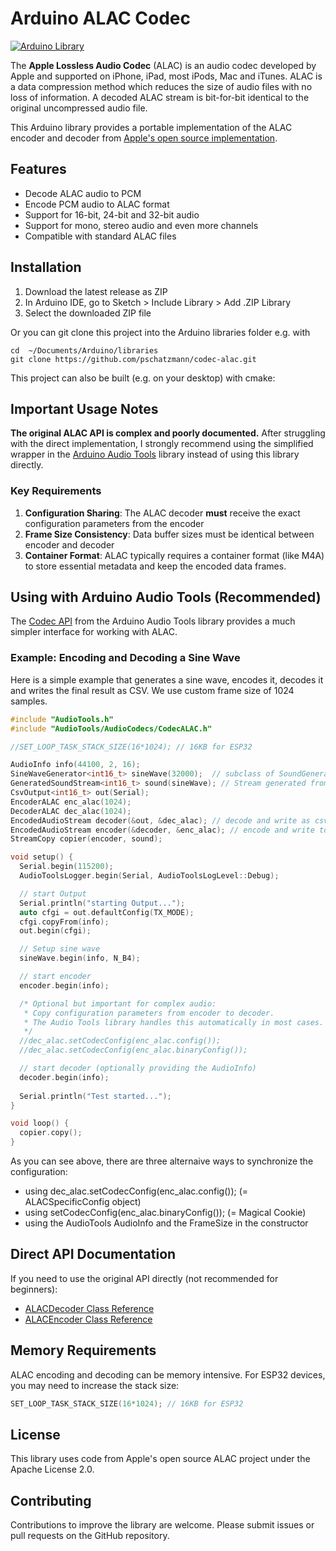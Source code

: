 # Arduino ALAC Codec

[![Arduino Library](https://img.shields.io/badge/Arduino-Library-blue.svg)](https://www.arduino.cc/reference/en/libraries/)

The __Apple Lossless Audio Codec__ (ALAC) is an audio codec developed by Apple and supported on iPhone, iPad, most iPods, Mac and iTunes. ALAC is a data compression method which reduces the size of audio files with no loss of information. A decoded ALAC stream is bit-for-bit identical to the original uncompressed audio file.

This Arduino library provides a portable implementation of the ALAC encoder and decoder from [Apple's open source implementation](https://github.com/macosforge/alac).

## Features

- Decode ALAC audio to PCM
- Encode PCM audio to ALAC format
- Support for 16-bit, 24-bit and 32-bit audio
- Support for mono, stereo audio and even more channels
- Compatible with standard ALAC files

## Installation

1. Download the latest release as ZIP
2. In Arduino IDE, go to Sketch > Include Library > Add .ZIP Library
3. Select the downloaded ZIP file

Or you can git clone this project into the Arduino libraries folder e.g. with

```
cd  ~/Documents/Arduino/libraries
git clone https://github.com/pschatzmann/codec-alac.git
```

This project can also be built (e.g. on your desktop) with cmake:


## Important Usage Notes

**The original ALAC API is complex and poorly documented.** After struggling with the direct implementation, I strongly recommend using the simplified wrapper in the [Arduino Audio Tools](https://github.com/pschatzmann/arduino-audio-tools) library instead of using this library directly.

### Key Requirements

1. **Configuration Sharing**: The ALAC decoder **must** receive the exact configuration parameters from the encoder
2. **Frame Size Consistency**: Data buffer sizes must be identical between encoder and decoder
3. **Container Format**: ALAC typically requires a container format (like M4A) to store essential metadata and keep the encoded data frames.

## Using with Arduino Audio Tools (Recommended)

The [Codec API](https://github.com/pschatzmann/arduino-audio-tools/wiki/Encoding-and-Decoding-of-Audio) from the Arduino Audio Tools library provides a much simpler interface for working with ALAC.

### Example: Encoding and Decoding a Sine Wave

Here is a simple example that generates a sine wave, encodes it, decodes it and writes the final result as CSV. We use custom frame size of 1024 samples.

```C++
#include "AudioTools.h"
#include "AudioTools/AudioCodecs/CodecALAC.h"

//SET_LOOP_TASK_STACK_SIZE(16*1024); // 16KB for ESP32

AudioInfo info(44100, 2, 16);
SineWaveGenerator<int16_t> sineWave(32000);  // subclass of SoundGenerator with max amplitude of 32000
GeneratedSoundStream<int16_t> sound(sineWave); // Stream generated from sine wave
CsvOutput<int16_t> out(Serial);
EncoderALAC enc_alac(1024);
DecoderALAC dec_alac(1024);
EncodedAudioStream decoder(&out, &dec_alac); // decode and write as csv
EncodedAudioStream encoder(&decoder, &enc_alac); // encode and write to decoder
StreamCopy copier(encoder, sound);     

void setup() {
  Serial.begin(115200);
  AudioToolsLogger.begin(Serial, AudioToolsLogLevel::Debug);

  // start Output
  Serial.println("starting Output...");
  auto cfgi = out.defaultConfig(TX_MODE);
  cfgi.copyFrom(info);
  out.begin(cfgi);

  // Setup sine wave
  sineWave.begin(info, N_B4);

  // start encoder
  encoder.begin(info);

  /* Optional but important for complex audio:
   * Copy configuration parameters from encoder to decoder.
   * The Audio Tools library handles this automatically in most cases.
   */
  //dec_alac.setCodecConfig(enc_alac.config()); 
  //dec_alac.setCodecConfig(enc_alac.binaryConfig());

  // start decoder (optionally providing the AudioInfo)
  decoder.begin(info);
  
  Serial.println("Test started...");
}

void loop() { 
  copier.copy();
}
```
As you can see above, there are three alternaive ways to synchronize the configuration:

- using dec_alac.setCodecConfig(enc_alac.config()); (= ALACSpecificConfig object)
- using setCodecConfig(enc_alac.binaryConfig()); (= Magical Cookie)
- using the AudioTools AudioInfo and the FrameSize in the constructor

## Direct API Documentation

If you need to use the original API directly (not recommended for beginners):

- [ALACDecoder Class Reference](https://pschatzmann.github.io/codec-alac/html/classALACDecoder.html)
- [ALACEncoder Class Reference](https://pschatzmann.github.io/codec-alac/html/classALACEncoder.html)

## Memory Requirements

ALAC encoding and decoding can be memory intensive. For ESP32 devices, you may need to increase the stack size:

```C++
SET_LOOP_TASK_STACK_SIZE(16*1024); // 16KB for ESP32
```

## License

This library uses code from Apple's open source ALAC project under the Apache License 2.0.

## Contributing

Contributions to improve the library are welcome. Please submit issues or pull requests on the GitHub repository.


